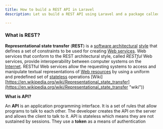 ```yaml
---
title: How to build a REST API in Laravel
description: Let us build a REST API using Laravel and a package called passport

---
```

### What is REST?

**Representational state transfer** (**REST**) is a [software architectural](https://en.wikipedia.org/wiki/Software_architecture "Software architecture") [style](https://en.wikipedia.org/wiki/Architectural_style "Architectural style") that defines a set of constraints to be used for creating [Web services](https://en.wikipedia.org/wiki/Web_service "Web service"). Web services that conform to the REST architectural style, called _RESTful_ Web services, provide interoperability between computer systems on the [Internet](https://en.wikipedia.org/wiki/Internet "Internet"). RESTful Web services allow the requesting systems to access and manipulate textual representations of [Web resources](https://en.wikipedia.org/wiki/Web_resource "Web resource") by using a uniform and predefined set of [stateless](https://en.wikipedia.org/wiki/Stateless_protocol "Stateless protocol") operations \[Wiki\][https://en.wikipedia.org/wiki/Representational_state_transfer](https://en.wikipedia.org/wiki/Representational_state_transfer "wiki"))

**What is API?**

An **API** is an application programming interface. It is a set of rules that allow programs to talk to each other. The developer creates the API on the server and allows the client to talk to it. API is stateless which means they are not sustained by sessions. They use a **token** as a means of authentication